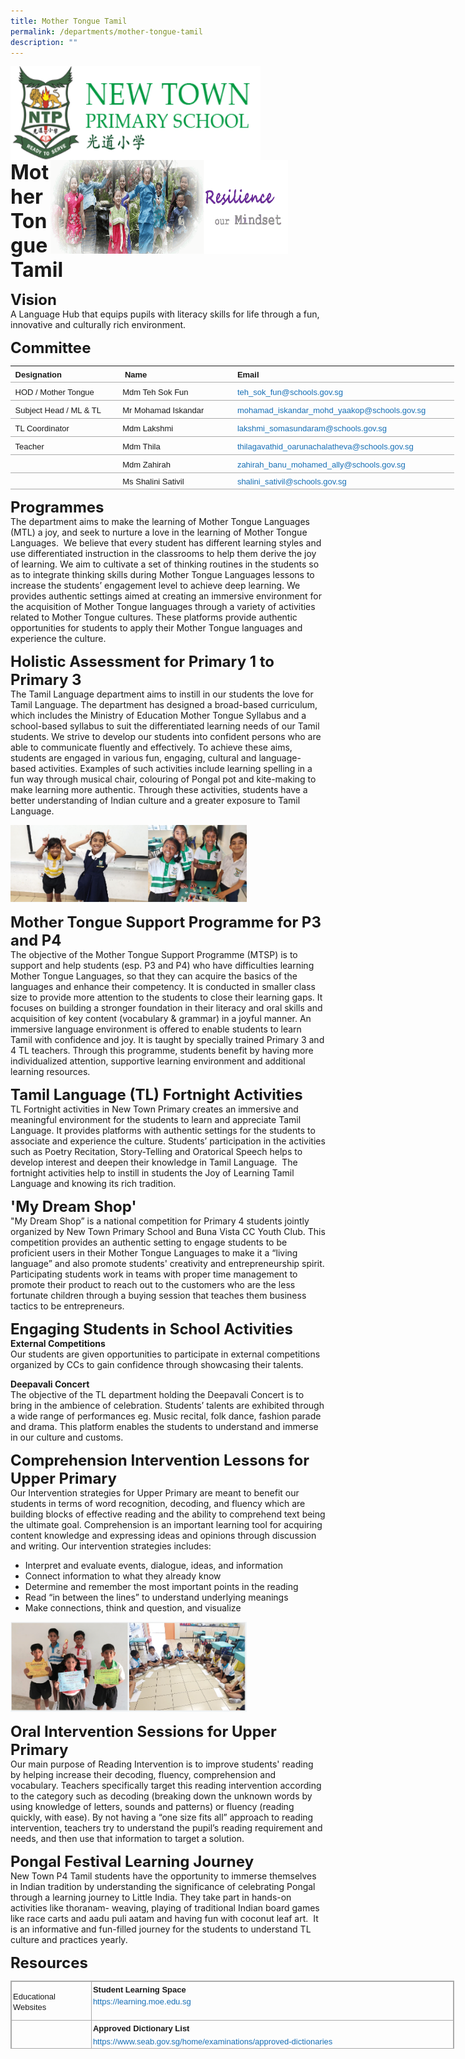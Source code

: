 ```yaml
---
title: Mother Tongue Tamil
permalink: /departments/mother-tongue-tamil
description: ""
---
```

<img src="/images/logosub.png" style="width:400px;height:150px;margin-left:0px;" align = "left">

<img src="/images/Header%20GIF.gif" style="width:380px;height:150px;margin-right:60px;" align = "right">
<br><br><br><br><br><br>

**<font size=6>Mother Tongue Tamil</font>**

**<font size=5>Vision</font>** <br>
A Language Hub that equips pupils with literacy skills for life through a fun, innovative and culturally rich environment.

**<font size=5>Committee</font>** <br>

<table width="751" class="iveo_table ives_tab_simple" style="margin: 0px; outline: 0px; padding: 0px; border-collapse: collapse; border: none; background-color: initial; width: 710px;"><colgroup class="" style="margin: 0px; outline: 0px; padding: 0px;"><col width="190" class="" style="margin: 0px; outline: 0px; padding: 0px;"><col width="203" class="" style="margin: 0px; outline: 0px; padding: 0px;"><col width="358" class="" style="margin: 0px; outline: 0px; padding: 0px;"></colgroup><tbody class="" style="margin: 0px; outline: 0px; padding: 0px;"><tr height="20" class="" style="margin: 0px; outline: 0px; padding: 0px;"><th style="margin: 0px; outline: 0px; padding: 4px; text-align: left; background-color: transparent; border-bottom: 1px solid rgb(170, 170, 170); color: inherit; width: 174px;"><font face="arial, sans-serif" size="2" style="margin: 0px; outline: 0px; padding: 0px;">&nbsp;Designation</font></th><th style="margin: 0px; outline: 0px; padding: 4px; text-align: left; background-color: transparent; border-bottom: 1px solid rgb(170, 170, 170); color: inherit; width: 187px;"><font face="arial, sans-serif" size="2" style="margin: 0px; outline: 0px; padding: 0px;">&nbsp;Name</font></th><th style="margin: 0px; outline: 0px; padding: 4px; text-align: left; background-color: transparent; border-bottom: 1px solid rgb(170, 170, 170); color: inherit; width: 349px;"><font face="arial, sans-serif" size="2" style="margin: 0px; outline: 0px; padding: 0px;">Email</font></th></tr><tr height="20" class="" style="margin: 0px; outline: 0px; padding: 0px;"><td height="20" class="" style="margin: 0px; outline: 0px; padding: 4px; text-align: left; background-color: transparent; border-bottom: 1px solid rgb(170, 170, 170); color: inherit;"><font face="arial, sans-serif" size="2" style="margin: 0px; outline: 0px; padding: 0px;">&nbsp;HOD / Mother Tongue</font></td><td class="" style="margin: 0px; outline: 0px; padding: 4px; text-align: left; background-color: transparent; border-bottom: 1px solid rgb(170, 170, 170); color: inherit;"><font face="arial, sans-serif" size="2" style="margin: 0px; outline: 0px; padding: 0px;">Mdm Teh Sok Fun</font></td><td class="" style="margin: 0px; outline: 0px; padding: 4px; text-align: left; background-color: transparent; border-bottom: 1px solid rgb(170, 170, 170); color: inherit;"><font face="arial, sans-serif" size="2" style="margin: 0px; outline: 0px; padding: 0px;"><a href="mailto:teh_sok_fun@schools.gov.sg" class="" target="" style="margin: 0px; outline: 0px; padding: 0px; color: rgb(24, 112, 182); text-decoration: none;">teh_sok_fun@schools.gov.sg</a></font></td></tr><tr height="20" class="" style="margin: 0px; outline: 0px; padding: 0px;"><td height="20" class="" style="margin: 0px; outline: 0px; padding: 4px; text-align: left; background-color: transparent; border-bottom: 1px solid rgb(170, 170, 170); color: inherit;"><font face="arial, sans-serif" size="2" style="margin: 0px; outline: 0px; padding: 0px;">&nbsp;Subject Head / ML &amp; TL</font></td><td class="" style="margin: 0px; outline: 0px; padding: 4px; text-align: left; background-color: transparent; border-bottom: 1px solid rgb(170, 170, 170); color: inherit;"><font face="arial, sans-serif" size="2" style="margin: 0px; outline: 0px; padding: 0px;">Mr Mohamad Iskandar</font></td><td class="" style="margin: 0px; outline: 0px; padding: 4px; text-align: left; background-color: transparent; border-bottom: 1px solid rgb(170, 170, 170); color: inherit;"><font face="arial, sans-serif" size="2" style="margin: 0px; outline: 0px; padding: 0px;"><a href="mailto:mohamad_iskandar_mohd_yaakop@schools.gov.sg" class="" target="" style="margin: 0px; outline: 0px; padding: 0px; color: rgb(24, 112, 182); text-decoration: none;">mohamad_iskandar_mohd_yaakop@schools.gov.sg</a></font></td></tr><tr height="20" class="" style="margin: 0px; outline: 0px; padding: 0px;"><td height="20" class="" style="margin: 0px; outline: 0px; padding: 4px; text-align: left; background-color: transparent; border-bottom: 1px solid rgb(170, 170, 170); color: inherit;"><font face="arial, sans-serif" size="2" style="margin: 0px; outline: 0px; padding: 0px;">&nbsp;TL Coordinator</font></td><td class="" style="margin: 0px; outline: 0px; padding: 4px; text-align: left; background-color: transparent; border-bottom: 1px solid rgb(170, 170, 170); color: inherit;"><font face="arial, sans-serif" size="2" style="margin: 0px; outline: 0px; padding: 0px;">Mdm Lakshmi&nbsp;</font></td><td class="" style="margin: 0px; outline: 0px; padding: 4px; text-align: left; background-color: transparent; border-bottom: 1px solid rgb(170, 170, 170); color: inherit;"><font face="arial, sans-serif" size="2" style="margin: 0px; outline: 0px; padding: 0px;"><a href="mailto:lakshmi_somasundaram@schools.gov.sg" target="" style="margin: 0px; outline: 0px; padding: 0px; color: rgb(24, 112, 182); text-decoration: none;">lakshmi_somasundaram@schools.gov.sg</a></font></td></tr><tr height="20" class="" style="margin: 0px; outline: 0px; padding: 0px;"><td height="20" class="" style="margin: 0px; outline: 0px; padding: 4px; text-align: left; background-color: transparent; border-bottom: 1px solid rgb(170, 170, 170); color: inherit;"><font face="arial, sans-serif" size="2" style="margin: 0px; outline: 0px; padding: 0px;">&nbsp;Teacher</font></td><td class="" style="margin: 0px; outline: 0px; padding: 4px; text-align: left; background-color: transparent; border-bottom: 1px solid rgb(170, 170, 170); color: inherit;"><font face="arial, sans-serif" size="2" style="margin: 0px; outline: 0px; padding: 0px;">Mdm Thila</font></td><td class="" style="margin: 0px; outline: 0px; padding: 4px; text-align: left; background-color: transparent; border-bottom: 1px solid rgb(170, 170, 170); color: inherit;"><font face="arial, sans-serif" size="2" style="margin: 0px; outline: 0px; padding: 0px;"><a href="mailto:thilagavathid_oarunachalatheva@schools.gov.sg" target="" style="margin: 0px; outline: 0px; padding: 0px; color: rgb(24, 112, 182); text-decoration: none;">thilagavathid_oarunachalatheva@schools.gov.sg</a><br style="margin: 0px; outline: 0px; padding: 0px;"></font></td></tr><tr height="20" class="" style="margin: 0px; outline: 0px; padding: 0px;"><td height="20" class="" style="margin: 0px; outline: 0px; padding: 4px; text-align: left; background-color: transparent; border-bottom: 1px solid rgb(170, 170, 170); color: inherit;"><font face="arial, sans-serif" size="2" style="margin: 0px; outline: 0px; padding: 0px;">&nbsp;</font></td><td class="" style="margin: 0px; outline: 0px; padding: 4px; text-align: left; background-color: transparent; border-bottom: 1px solid rgb(170, 170, 170); color: inherit;"><font face="arial, sans-serif" size="2" style="margin: 0px; outline: 0px; padding: 0px;">Mdm Zahirah</font></td><td class="" style="margin: 0px; outline: 0px; padding: 4px; text-align: left; background-color: transparent; border-bottom: 1px solid rgb(170, 170, 170); color: inherit;"><font face="arial, sans-serif" size="2" style="margin: 0px; outline: 0px; padding: 0px;"><a href="mailto:zahirah_banu_mohamed_ally@schools.gov.sg" target="" style="margin: 0px; outline: 0px; padding: 0px; color: rgb(24, 112, 182); text-decoration: none;">zahirah_banu_mohamed_ally@schools.gov.sg</a></font></td></tr><tr style="margin: 0px; outline: 0px; padding: 0px;"><td style="margin: 0px; outline: 0px; padding: 4px; text-align: left; background-color: transparent; border-bottom: 1px solid rgb(170, 170, 170); color: inherit;">&nbsp;</td><td style="margin: 0px; outline: 0px; padding: 4px; text-align: left; background-color: transparent; border-bottom: 1px solid rgb(170, 170, 170); color: inherit;"><font face="arial, sans-serif" size="2" style="margin: 0px; outline: 0px; padding: 0px;">Ms Shalini Sativil</font></td><td style="margin: 0px; outline: 0px; padding: 4px; text-align: left; background-color: transparent; border-bottom: 1px solid rgb(170, 170, 170); color: inherit;"><font face="arial, sans-serif" size="2" style="margin: 0px; outline: 0px; padding: 0px;"><a href="mailto:shalini_sativil@schools.gov.sg" target="" style="margin: 0px; outline: 0px; padding: 0px; color: rgb(24, 112, 182); text-decoration: none;">shalini_sativil@schools.gov.sg</a></font></td></tr></tbody></table>

**<font size=5>Programmes</font>** <br>
The department aims to make the learning of Mother Tongue Languages (MTL) a joy, and seek to nurture a love in the learning of Mother Tongue Languages.  We believe that every student has different learning styles and use differentiated instruction in the classrooms to help them derive the joy of learning. We aim to cultivate a set of thinking routines in the students so as to integrate thinking skills during Mother Tongue Languages lessons to increase the students’ engagement level to achieve deep learning. We provides authentic settings aimed at creating an immersive environment for the acquisition of Mother Tongue languages through a variety of activities related to Mother Tongue cultures. These platforms provide authentic opportunities for students to apply their Mother Tongue languages and experience the culture.  

**<font size=5>Holistic Assessment for Primary 1 to Primary 3</font>** <br>
The Tamil Language department aims to instill in our students the love for Tamil Language. The department has designed a broad-based curriculum, which includes the Ministry of Education Mother Tongue Syllabus and a school-based syllabus to suit the differentiated learning needs of our Tamil students. We strive to develop our students into confident persons who are able to communicate fluently and effectively. To achieve these aims, students are engaged in various fun, engaging, cultural and language-based activities. Examples of such activities include learning spelling in a fun way through musical chair, colouring of Pongal pot and kite-making to make learning more authentic. Through these activities, students have a better understanding of Indian culture and a greater exposure to Tamil Language.

<img src="/images/Departments/Mother%20Tongue%20Tamil%201.png"  
     style="width:75%">


**<font size=5>Mother Tongue Support Programme for P3 and P4</font>** <br>
The objective of the Mother Tongue Support Programme (MTSP) is to support and help students (esp. P3 and P4) who have difficulties learning Mother Tongue Languages, so that they can acquire the basics of the languages and enhance their competency. It is conducted in smaller class size to provide more attention to the students to close their learning gaps. It focuses on building a stronger foundation in their literacy and oral skills and acquisition of key content (vocabulary & grammar) in a joyful manner. An immersive language environment is offered to enable students to learn Tamil with confidence and joy. It is taught by specially trained Primary 3 and 4 TL teachers. Through this programme, students benefit by having more individualized attention, supportive learning environment and additional learning resources.

  

  
**<font size=5>Tamil Language (TL) Fortnight Activities</font>** <br>
TL Fortnight activities in New Town Primary creates an immersive and meaningful environment for the students to learn and appreciate Tamil Language. It provides platforms with authentic settings for the students to associate and experience the culture. Students’ participation in the activities such as Poetry Recitation, Story-Telling and Oratorical Speech helps to develop interest and deepen their knowledge in Tamil Language.  The fortnight activities help to instill in students the Joy of Learning Tamil Language and knowing its rich tradition.

  

  
**<font size=5>'My Dream Shop'</font>** <br>
"My Dream Shop” is a national competition for Primary 4 students jointly organized by New Town Primary School and Buna Vista CC Youth Club. This competition provides an authentic setting to engage students to be proficient users in their Mother Tongue Languages to make it a “living language” and also promote students' creativity and entrepreneurship spirit. Participating students work in teams with proper time management to promote their product to reach out to the customers who are the less fortunate children through a buying session that teaches them business tactics to be entrepreneurs. 

  

  
**<font size=5>Engaging Students in School Activities</font>** <br>
**External Competitions**<br>
Our students are given opportunities to participate in external competitions organized by CCs to gain confidence through showcasing their talents. 

  

**Deepavali Concert**<br>
The objective of the TL department holding the Deepavali Concert is to bring in the ambience of celebration. Students’ talents are exhibited through a wide range of performances eg. Music recital, folk dance, fashion parade and drama. This platform enables the students to understand and immerse in our culture and customs.

  

  
**<font size=5>Comprehension Intervention Lessons for Upper Primary</font>** <br>
Our Intervention strategies for Upper Primary are meant to benefit our students in terms of word recognition, decoding, and fluency which are building blocks of effective reading and the ability to comprehend text being the ultimate goal. Comprehension is an important learning tool for acquiring content knowledge and expressing ideas and opinions through discussion and writing. Our intervention strategies includes:

*   Interpret and evaluate events, dialogue, ideas, and information
*   Connect information to what they already know
*   Determine and remember the most important points in the reading
*   Read “in between the lines” to understand underlying meanings
*   Make connections, think and question, and visualize

<img src="/images/Departments/Mother%20Tongue%20Tamil%202.png"  
     style="width:75%">


**<font size=5>Oral Intervention Sessions for Upper Primary</font>** <br>
Our main purpose of Reading Intervention is to improve students' reading by helping increase their decoding, fluency, comprehension and vocabulary. Teachers specifically target this reading intervention according to the category such as decoding (breaking down the unknown words by using knowledge of letters, sounds and patterns) or fluency (reading quickly, with ease). By not having a “one size fits all” approach to reading intervention, teachers try to understand the pupil’s reading requirement and needs, and then use that information to target a solution. 

  

  
**<font size=5>Pongal Festival Learning Journey</font>** <br>
New Town P4 Tamil students have the opportunity to immerse themselves in Indian tradition by understanding the significance of celebrating Pongal through a learning journey to Little India. They take part in hands-on activities like thoranam- weaving, playing of traditional Indian board games like race carts and aadu puli aatam and having fun with coconut leaf art.  It is an informative and fun-filled journey for the students to understand TL culture and practices yearly.

**<font size=5>Resources</font>** <br>

<table class="ive_eobj_center iveo_table ives_tab_simple3" style="margin: auto; outline: 0px; padding: 0px; border-collapse: collapse; clear: both; border: 1px solid rgb(170, 170, 170); width: 710px; height: 109px;"><tbody style="margin: 0px; outline: 0px; padding: 0px;"><tr style="margin: 0px; outline: 0px; padding: 0px;"><td style="margin: 0px; outline: 0px; padding: 2px; text-align: left; border: 1px solid rgb(170, 170, 170); width: 125px;"><font face="arial, sans-serif" size="2" style="margin: 0px; outline: 0px; padding: 0px;">Educational Websites</font><font face="arial, sans-serif" size="2" style="margin: 0px; outline: 0px; padding: 0px;"></font></td><td style="margin: 0px; outline: 0px; padding: 2px; text-align: center; border: 1px solid rgb(170, 170, 170); width: 584px;"><div style="margin: 0px; outline: 0px; padding: 0px; line-height: 19.6px; text-align: left;"><font face="arial, sans-serif" size="2" style="margin: 0px; outline: 0px; padding: 0px;"><span style="margin: 0px; outline: 0px; padding: 0px; background-color: initial;"><b style="margin: 0px; outline: 0px; padding: 0px;">Student Learning Space</b></span></font></div><font face="arial, sans-serif" size="2" style="margin: 0px; outline: 0px; padding: 0px;"><div style="margin: 0px; outline: 0px; padding: 0px; line-height: 18.2px; text-align: left;"><span style="margin: 0px; outline: 0px; padding: 0px; background-color: initial;"><a href="https://learning.moe.edu.sg/" target="_blank" style="margin: 0px; outline: 0px; padding: 0px; color: rgb(24, 112, 182); text-decoration: none;">https://learning.moe.edu.sg</a></span></div><div style="margin: 0px; outline: 0px; padding: 0px; line-height: 18.2px; text-align: left;"><br style="margin: 0px; outline: 0px; padding: 0px;"></div></font></td></tr><tr style="margin: 0px; outline: 0px; padding: 0px;"><td style="margin: 0px; outline: 0px; padding: 2px; text-align: left; border: 1px solid rgb(170, 170, 170); width: 60px;"><font face="arial, sans-serif" size="2" style="margin: 0px; outline: 0px; padding: 0px;">For Parents</font></td><td style="margin: 0px; outline: 0px; padding: 2px; text-align: center; border: 1px solid rgb(170, 170, 170); width: 60px;"><div style="margin: 0px; outline: 0px; padding: 0px; line-height: 19.6px; text-align: left;"><span style="margin: 0px; outline: 0px; padding: 0px; background-color: initial;"><b style="margin: 0px; outline: 0px; padding: 0px;"><font face="arial, sans-serif" size="2" style="margin: 0px; outline: 0px; padding: 0px;">Approved Dictionary List</font></b></span></div><div style="margin: 0px; outline: 0px; padding: 0px; line-height: 19.6px; text-align: left;"><font face="arial, sans-serif" size="2" style="margin: 0px; outline: 0px; padding: 0px;"><a href="https://www.seab.gov.sg/home/examinations/approved-dictionaries" target="_blank" style="margin: 0px; outline: 0px; padding: 0px; color: rgb(24, 112, 182); text-decoration: none;">https://www.seab.gov.sg/home/examinations/approved-dictionaries</a><span style="margin: 0px; outline: 0px; padding: 0px; background-color: initial;"><br style="margin: 0px; outline: 0px; padding: 0px;"></span></font></div><div style="margin: 0px; outline: 0px; padding: 0px; line-height: 19.6px; text-align: left;"><font face="arial, sans-serif" size="2" style="margin: 0px; outline: 0px; padding: 0px;"><br style="margin: 0px; outline: 0px; padding: 0px;"></font></div><div style="margin: 0px; outline: 0px; padding: 0px; line-height: 19.6px; text-align: left;"><font face="arial, sans-serif" size="2" style="margin: 0px; outline: 0px; padding: 0px;"><b style="margin: 0px; outline: 0px; padding: 0px;">Tamil Language Syllabus</b></font></div><div style="margin: 0px; outline: 0px; padding: 0px; line-height: 19.6px; text-align: left;"><font face="arial, sans-serif" size="2" style="margin: 0px; outline: 0px; padding: 0px;"><a href="https://www.moe.gov.sg/education/syllabuses/mother-tongue-languages" target="_blank" style="margin: 0px; outline: 0px; padding: 0px; color: rgb(24, 112, 182); text-decoration: none;">https://www.moe.gov.sg/education/syllabuses/mother-tongue-languages</a></font></div><div style="margin: 0px; outline: 0px; padding: 0px; line-height: 19.6px; text-align: left;"><font face="arial, sans-serif" size="2" style="margin: 0px; outline: 0px; padding: 0px;"><br style="margin: 0px; outline: 0px; padding: 0px;"></font></div><div style="margin: 0px; outline: 0px; padding: 0px; line-height: 19.6px; text-align: left;"><b style="margin: 0px; outline: 0px; padding: 0px;"><font face="arial, sans-serif" size="2" style="margin: 0px; outline: 0px; padding: 0px;">e-Oral Examination</font></b></div><div style="margin: 0px; outline: 0px; padding: 0px; line-height: 19.6px; text-align: left;"><font face="arial, sans-serif" size="2" style="margin: 0px; outline: 0px; padding: 0px;"><a href="https://www.seab.gov.sg/pages/e-oral/index.html" target="_blank" style="margin: 0px; outline: 0px; padding: 0px; color: rgb(24, 112, 182); text-decoration: none;">https://www.seab.gov.sg/pages/e-oral/index.html</a></font></div></td></tr></tbody></table>